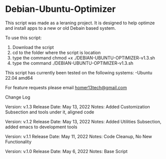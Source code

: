 # Debian-Ubuntu-Optimizer

This script was made as a leraning project.
It is designed to help optimze and install apps to a new or old Debain based system.

To use this script:
1. Download the script
2. cd to the folder where the script is location
3. type the command chmod +x ./DEBIAN-UBUNTU-OPTIMIZER-v1.3.sh
4. type the command ./DEBIAN-UBUNTU-OPTIMIZER-v1.3.sh

This script has currently been tested on the following systems:
-Ubuntu 22.04 amd64

For feature requests please email homer13tech@gmail.com

Change Log

Version: v.1.3
Release Date: May 13, 2022
Notes: Added Customization Subsection and tools under it, aligned code

Version: v.1.2
Release Date: May 13, 2022
Notes: Added Utilities Subsection, added emacs to development tools

Version: v.1.1
Release Date: May 11, 2022
Notes: Code Cleanup, No New Functionality

Version: v.1.0
Release Date: May 6, 2022
Notes: Base Script
